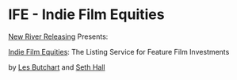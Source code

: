 IFE - Indie Film Equities
===
<a href="http://newriverreleasing.com" target="_blank" title="New River Releasing">New River Releasing</a> Presents:

<a href="http://indiefilmequities.com" target="_blank" title="Indie Film Equities">Indie Film Equities</a>: The Listing Service for Feature Film Investments

by <a href="http://newriverreleasing.com/filmmakers/les-butchart/" target="_blank" title="Les Butchart">Les Butchart</a> and <a href="http://newriverreleasing.com/filmmakers/seth-hall/" target="_blank" title="Seth Hall">Seth Hall</a>